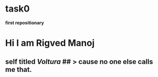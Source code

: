 # task0
**first repositionary**

 # Hi I am **Rigved Manoj**
## self titled *Voltura* ## > cause no one else calls me that.
